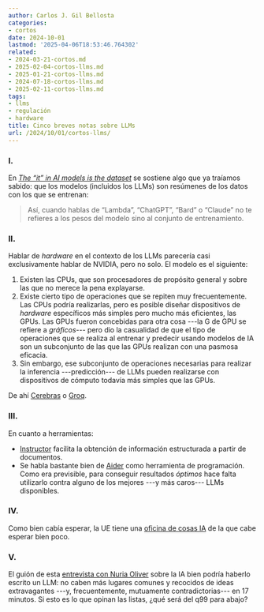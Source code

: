 ```yaml
---
author: Carlos J. Gil Bellosta
categories:
- cortos
date: 2024-10-01
lastmod: '2025-04-06T18:53:46.764302'
related:
- 2024-03-21-cortos.md
- 2025-02-04-cortos-llms.md
- 2025-01-21-cortos-llms.md
- 2024-07-18-cortos-llms.md
- 2025-02-11-cortos-llms.md
tags:
- llms
- regulación
- hardware
title: Cinco breves notas sobre LLMs
url: /2024/10/01/cortos-llms/
---
```


### I.

En _[The “it” in AI models is the dataset](https://nonint.com/2023/06/10/the-it-in-ai-models-is-the-dataset/)_ se sostiene algo que ya traíamos sabido: que los modelos (incluidos los LLMs) son resúmenes de los datos con los que se entrenan:

> Así, cuando hablas de “Lambda”, “ChatGPT”, “Bard” o “Claude” no te refieres a los pesos del modelo sino al conjunto de entrenamiento.

### II.

Hablar de _hardware_ en el contexto de los LLMs parecería casi exclusivamente hablar de NVIDIA, pero no solo. El modelo es el siguiente:

1. Existen las CPUs, que son procesadores de propósito general y sobre las que no merece la pena explayarse.
2. Existe cierto tipo de operaciones que se repiten muy frecuentemente. Las CPUs podría realizarlas, pero es posible diseñar dispositivos de _hardware_ específicos más simples pero mucho más eficientes, las GPUs. Las GPUs fueron concebidas para otra cosa ---la G de GPU se refiere a _gráficos_--- pero dio la casualidad de que el tipo de operaciones que se realiza al entrenar y predecir usando modelos de IA son un subconjunto de las que las GPUs realizan con una pasmosa eficacia.
3. Sin embargo, ese subconjunto de operaciones necesarias para realizar la inferencia ---predicción--- de LLMs pueden realizarse con dispositivos de cómputo todavía más simples que las GPUs.

De ahí [Cerebras](https://cerebras.ai/blog/introducing-cerebras-inference-ai-at-instant-speed) o [Groq](https://groq.com/).


### III.

En cuanto a herramientas:

- [Instructor](https://github.com/jxnl/instructor) facilita la obtención de información estructurada a partir de documentos.
- Se habla bastante bien de [Aider](https://aider.chat/) como herramienta de programación. Como era previsible, para conseguir resultados _óptimos_ hace falta utilizarlo contra alguno de los mejores ---y más caros--- LLMs disponibles.


### IV.

Como bien cabía esperar, la UE tiene una [oficina de cosas IA](https://digital-strategy.ec.europa.eu/en/policies/ai-office) de la que cabe esperar bien poco.


### V.

El guión de esta
[entrevista con Nuria Oliver](https://elpais.com/proyecto-tendencias/2024-07-17/video-nuria-oliver-ingeniera-debemos-combatir-la-cultura-tremendamente-misogina-y-sexista-del-sector-tecnologico.html)
sobre la IA bien podría haberlo escrito un LLM: no caben más lugares comunes y recocidos de ideas extravagantes ---y, frecuentemente, mutuamente contradictorias--- en 17 minutos. Si esto es lo que opinan las listas, ¿qué será del q99 para abajo?